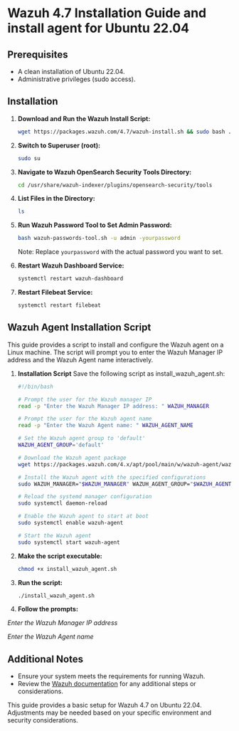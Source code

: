 # Wazuh 4.7 Installation Guide and install agent for Ubuntu 22.04

## Prerequisites
- A clean installation of Ubuntu 22.04.
- Administrative privileges (sudo access).

## Installation

1. **Download and Run the Wazuh Install Script:**

    ```bash
    wget https://packages.wazuh.com/4.7/wazuh-install.sh && sudo bash ./wazuh-install.sh -a
    ```

2. **Switch to Superuser (root):**

    ```bash
    sudo su
    ```

3. **Navigate to Wazuh OpenSearch Security Tools Directory:**

    ```bash
    cd /usr/share/wazuh-indexer/plugins/opensearch-security/tools
    ```

4. **List Files in the Directory:**

    ```bash
    ls
    ```

5. **Run Wazuh Password Tool to Set Admin Password:**

    ```bash
    bash wazuh-passwords-tool.sh -u admin -yourpassword
    ```
    Note: Replace `yourpassword` with the actual password you want to set.

6. **Restart Wazuh Dashboard Service:**

    ```bash
    systemctl restart wazuh-dashboard
    ```

7. **Restart Filebeat Service:**

    ```bash
    systemctl restart filebeat
    ```

## Wazuh Agent Installation Script

This guide provides a script to install and configure the Wazuh agent on a Linux machine. The script will prompt you to enter the Wazuh Manager IP address and the Wazuh Agent name interactively.

1. **Installation Script**
Save the following script as install_wazuh_agent.sh:

    ```bash
    #!/bin/bash

    # Prompt the user for the Wazuh manager IP
    read -p "Enter the Wazuh Manager IP address: " WAZUH_MANAGER

    # Prompt the user for the Wazuh agent name
    read -p "Enter the Wazuh Agent name: " WAZUH_AGENT_NAME

    # Set the Wazuh agent group to 'default'
    WAZUH_AGENT_GROUP='default'

    # Download the Wazuh agent package
    wget https://packages.wazuh.com/4.x/apt/pool/main/w/wazuh-agent/wazuh-agent_4.7.4-1_amd64.deb

    # Install the Wazuh agent with the specified configurations
    sudo WAZUH_MANAGER="$WAZUH_MANAGER" WAZUH_AGENT_GROUP="$WAZUH_AGENT_GROUP" WAZUH_AGENT_NAME="$WAZUH_AGENT_NAME" dpkg -i ./wazuh-agent_4.7.4-1_amd64.deb

    # Reload the systemd manager configuration
    sudo systemctl daemon-reload

    # Enable the Wazuh agent to start at boot
    sudo systemctl enable wazuh-agent

    # Start the Wazuh agent
    sudo systemctl start wazuh-agent

    ```

2. **Make the script executable:**

    ```bash
    chmod +x install_wazuh_agent.sh
    ```

3. **Run the script:**

    ```bash
    ./install_wazuh_agent.sh
    ```

3. **Follow the prompts:**

*Enter the Wazuh Manager IP address*

*Enter the Wazuh Agent name*
    
## Additional Notes

- Ensure your system meets the requirements for running Wazuh.
- Review the [Wazuh documentation](https://documentation.wazuh.com/current/) for any additional steps or considerations.

This guide provides a basic setup for Wazuh 4.7 on Ubuntu 22.04. Adjustments may be needed based on your specific environment and security considerations.
